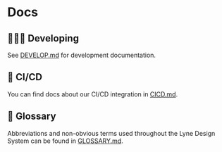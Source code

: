 # Docs

## 👩🏾‍💻 Developing
See [DEVELOP.md](./DEVELOP.md) for development documentation.

## 🤖 CI/CD
You can find docs about our CI/CD integration in [CICD.md](./CICD.md).

## 📙 Glossary
Abbreviations and non-obvious terms used throughout the Lyne Design System can be found in [GLOSSARY.md](./GLOSSARY.md).
